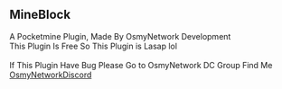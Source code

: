 ## MineBlock

A Pocketmine Plugin, Made By OsmyNetwork Development
<br>
This Plugin Is Free So This Plugin is Lasap lol
<br>
<br>
If This Plugin Have Bug Please Go to OsmyNetwork DC Group Find Me
<br>
[OsmyNetworkDiscord](https://dsc.gg/osmy)
